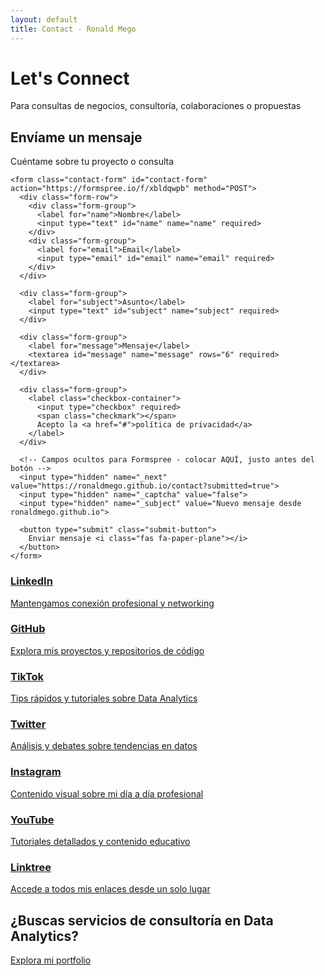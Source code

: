 ```yaml
---
layout: default
title: Contact - Ronald Mego
---
```


<div class="professional-banner smaller">
  <div class="banner-content">
    <h1>Let's Connect</h1>
    <p class="tagline">Para consultas de negocios, consultoría, colaboraciones o propuestas</p>
  </div>
</div>

<div class="form-section">
  <div class="container">
    <h2 class="form-title">Envíame un mensaje</h2>
    <p class="form-subtitle">Cuéntame sobre tu proyecto o consulta</p>
    
    <form class="contact-form" id="contact-form" action="https://formspree.io/f/xbldqwpb" method="POST">
      <div class="form-row">
        <div class="form-group">
          <label for="name">Nombre</label>
          <input type="text" id="name" name="name" required>
        </div>
        <div class="form-group">
          <label for="email">Email</label>
          <input type="email" id="email" name="email" required>
        </div>
      </div>
      
      <div class="form-group">
        <label for="subject">Asunto</label>
        <input type="text" id="subject" name="subject" required>
      </div>
      
      <div class="form-group">
        <label for="message">Mensaje</label>
        <textarea id="message" name="message" rows="6" required></textarea>
      </div>
      
      <div class="form-group">
        <label class="checkbox-container">
          <input type="checkbox" required>
          <span class="checkmark"></span>
          Acepto la <a href="#">política de privacidad</a>
        </label>
      </div>
      
      <!-- Campos ocultos para Formspree - colocar AQUÍ, justo antes del botón -->
      <input type="hidden" name="_next" value="https://ronaldmego.github.io/contact?submitted=true">
      <input type="hidden" name="_captcha" value="false">
      <input type="hidden" name="_subject" value="Nuevo mensaje desde ronaldmego.github.io">
      
      <button type="submit" class="submit-button">
        Enviar mensaje <i class="fas fa-paper-plane"></i>
      </button>
    </form>
  </div>
</div>



<script>
  document.addEventListener('DOMContentLoaded', function() {
    const contactForm = document.getElementById('contact-form');
    const originalContent = contactForm.innerHTML;
    
    contactForm.addEventListener('submit', function(e) {
      const submitButton = this.querySelector('.submit-button');
      submitButton.innerHTML = '<i class="fas fa-spinner fa-spin"></i> Enviando...';
      submitButton.disabled = true;
      
      // El formulario se enviará normalmente a Formspree
      // No necesitamos prevenir el comportamiento predeterminado
    });
    
    // Verificar si el usuario viene de vuelta después de enviar el formulario
    const urlParams = new URLSearchParams(window.location.search);
    if (urlParams.get('submitted') === 'true') {
      contactForm.innerHTML = `
        <div class="success-message">
          <i class="fas fa-check-circle"></i>
          <h3>¡Mensaje enviado con éxito!</h3>
          <p>Gracias por contactarme. Te responderé a la brevedad posible.</p>
        </div>
      `;
    }
  });
</script>

<div class="contact-grid">
  <a href="https://www.linkedin.com/in/ronaldmego/" class="contact-card linkedin" target="_blank">
    <i class="fab fa-linkedin"></i>
    <h3>LinkedIn</h3>
    <p>Mantengamos conexión profesional y networking</p>
  </a>

  <a href="https://github.com/ronaldmego" class="contact-card github" target="_blank">
    <i class="fab fa-github"></i>
    <h3>GitHub</h3>
    <p>Explora mis proyectos y repositorios de código</p>
  </a>
  
  <a href="https://www.tiktok.com/@ronald_mego" class="contact-card tiktok" target="_blank">
    <i class="fab fa-tiktok"></i>
    <h3>TikTok</h3>
    <p>Tips rápidos y tutoriales sobre Data Analytics</p>
  </a>

  <a href="https://x.com/MGOData" class="contact-card twitter" target="_blank">
    <i class="fab fa-twitter"></i>
    <h3>Twitter</h3>
    <p>Análisis y debates sobre tendencias en datos</p>
  </a>
  
  <a href="https://www.instagram.com/megodata" class="contact-card instagram" target="_blank">
    <i class="fab fa-instagram"></i>
    <h3>Instagram</h3>
    <p>Contenido visual sobre mi día a día profesional</p>
  </a>
  
  <a href="https://www.youtube.com/@aprendamosai" class="contact-card youtube" target="_blank">
    <i class="fab fa-youtube"></i>
    <h3>YouTube</h3>
    <p>Tutoriales detallados y contenido educativo</p>
  </a>

  <a href="https://linktr.ee/ronaldmego" class="contact-card linktree" target="_blank">
    <i class="fas fa-link"></i>
    <h3>Linktree</h3>
    <p>Accede a todos mis enlaces desde un solo lugar</p>
  </a>
</div>

<div class="contact-cta faq-cta">
  <div class="cta-content">
    <h2>¿Buscas servicios de consultoría en Data Analytics?</h2>
    <a href="/portfolio" class="cta-button">Explora mi portfolio <i class="fas fa-arrow-right"></i></a>
  </div>
</div>
